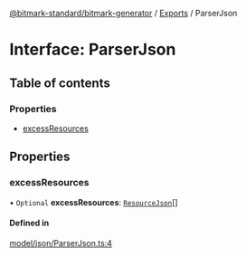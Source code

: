 [@bitmark-standard/bitmark-generator](../API.md) / [Exports](../modules.md) / ParserJson

# Interface: ParserJson

## Table of contents

### Properties

- [excessResources](ParserJson.md#excessResources)

## Properties

### excessResources

• `Optional` **excessResources**: [`ResourceJson`](../modules.md#ResourceJson)[]

#### Defined in

[model/json/ParserJson.ts:4](https://github.com/getMoreBrain/bitmark-generator/blob/ccb191f/src/model/json/ParserJson.ts#L4)

